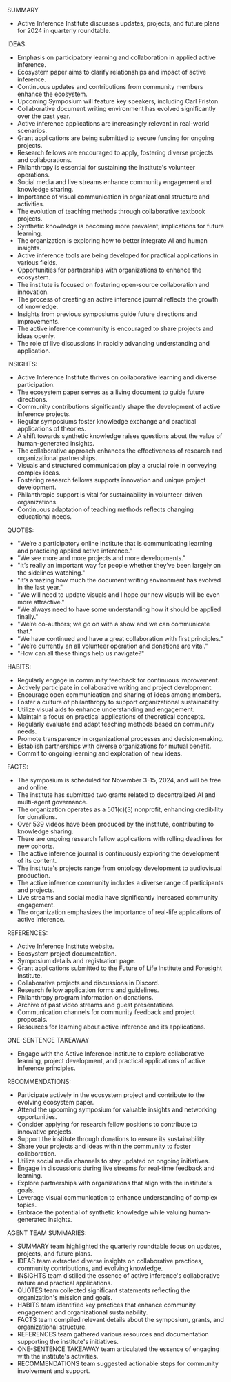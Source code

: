 SUMMARY
- Active Inference Institute discusses updates, projects, and future plans for 2024 in quarterly roundtable.

IDEAS:
- Emphasis on participatory learning and collaboration in applied active inference.
- Ecosystem paper aims to clarify relationships and impact of active inference.
- Continuous updates and contributions from community members enhance the ecosystem.
- Upcoming Symposium will feature key speakers, including Carl Friston.
- Collaborative document writing environment has evolved significantly over the past year.
- Active inference applications are increasingly relevant in real-world scenarios.
- Grant applications are being submitted to secure funding for ongoing projects.
- Research fellows are encouraged to apply, fostering diverse projects and collaborations.
- Philanthropy is essential for sustaining the institute's volunteer operations.
- Social media and live streams enhance community engagement and knowledge sharing.
- Importance of visual communication in organizational structure and activities.
- The evolution of teaching methods through collaborative textbook projects.
- Synthetic knowledge is becoming more prevalent; implications for future learning.
- The organization is exploring how to better integrate AI and human insights.
- Active inference tools are being developed for practical applications in various fields.
- Opportunities for partnerships with organizations to enhance the ecosystem.
- The institute is focused on fostering open-source collaboration and innovation.
- The process of creating an active inference journal reflects the growth of knowledge.
- Insights from previous symposiums guide future directions and improvements.
- The active inference community is encouraged to share projects and ideas openly.
- The role of live discussions in rapidly advancing understanding and application.

INSIGHTS:
- Active Inference Institute thrives on collaborative learning and diverse participation.
- The ecosystem paper serves as a living document to guide future directions.
- Community contributions significantly shape the development of active inference projects.
- Regular symposiums foster knowledge exchange and practical applications of theories.
- A shift towards synthetic knowledge raises questions about the value of human-generated insights.
- The collaborative approach enhances the effectiveness of research and organizational partnerships.
- Visuals and structured communication play a crucial role in conveying complex ideas.
- Fostering research fellows supports innovation and unique project development.
- Philanthropic support is vital for sustainability in volunteer-driven organizations.
- Continuous adaptation of teaching methods reflects changing educational needs.

QUOTES:
- "We’re a participatory online Institute that is communicating learning and practicing applied active inference."
- "We see more and more projects and more developments."
- "It’s really an important way for people whether they’ve been largely on the sidelines watching."
- "It’s amazing how much the document writing environment has evolved in the last year."
- "We will need to update visuals and I hope our new visuals will be even more attractive."
- "We always need to have some understanding how it should be applied finally."
- "We’re co-authors; we go on with a show and we can communicate that."
- "We have continued and have a great collaboration with first principles."
- "We’re currently an all volunteer operation and donations are vital."
- "How can all these things help us navigate?"

HABITS:
- Regularly engage in community feedback for continuous improvement.
- Actively participate in collaborative writing and project development.
- Encourage open communication and sharing of ideas among members.
- Foster a culture of philanthropy to support organizational sustainability.
- Utilize visual aids to enhance understanding and engagement.
- Maintain a focus on practical applications of theoretical concepts.
- Regularly evaluate and adapt teaching methods based on community needs.
- Promote transparency in organizational processes and decision-making.
- Establish partnerships with diverse organizations for mutual benefit.
- Commit to ongoing learning and exploration of new ideas.

FACTS:
- The symposium is scheduled for November 3-15, 2024, and will be free and online.
- The institute has submitted two grants related to decentralized AI and multi-agent governance.
- The organization operates as a 501(c)(3) nonprofit, enhancing credibility for donations.
- Over 539 videos have been produced by the institute, contributing to knowledge sharing.
- There are ongoing research fellow applications with rolling deadlines for new cohorts.
- The active inference journal is continuously exploring the development of its content.
- The institute's projects range from ontology development to audiovisual production.
- The active inference community includes a diverse range of participants and projects.
- Live streams and social media have significantly increased community engagement.
- The organization emphasizes the importance of real-life applications of active inference.

REFERENCES:
- Active Inference Institute website.
- Ecosystem project documentation.
- Symposium details and registration page.
- Grant applications submitted to the Future of Life Institute and Foresight Institute.
- Collaborative projects and discussions in Discord.
- Research fellow application forms and guidelines.
- Philanthropy program information on donations.
- Archive of past video streams and guest presentations.
- Communication channels for community feedback and project proposals.
- Resources for learning about active inference and its applications.

ONE-SENTENCE TAKEAWAY
- Engage with the Active Inference Institute to explore collaborative learning, project development, and practical applications of active inference principles.

RECOMMENDATIONS:
- Participate actively in the ecosystem project and contribute to the evolving ecosystem paper.
- Attend the upcoming symposium for valuable insights and networking opportunities.
- Consider applying for research fellow positions to contribute to innovative projects.
- Support the institute through donations to ensure its sustainability.
- Share your projects and ideas within the community to foster collaboration.
- Utilize social media channels to stay updated on ongoing initiatives.
- Engage in discussions during live streams for real-time feedback and learning.
- Explore partnerships with organizations that align with the institute's goals.
- Leverage visual communication to enhance understanding of complex topics.
- Embrace the potential of synthetic knowledge while valuing human-generated insights.

AGENT TEAM SUMMARIES:
- SUMMARY team highlighted the quarterly roundtable focus on updates, projects, and future plans.
- IDEAS team extracted diverse insights on collaborative practices, community contributions, and evolving knowledge.
- INSIGHTS team distilled the essence of active inference's collaborative nature and practical applications.
- QUOTES team collected significant statements reflecting the organization's mission and goals.
- HABITS team identified key practices that enhance community engagement and organizational sustainability.
- FACTS team compiled relevant details about the symposium, grants, and organizational structure.
- REFERENCES team gathered various resources and documentation supporting the institute's initiatives.
- ONE-SENTENCE TAKEAWAY team articulated the essence of engaging with the institute's activities.
- RECOMMENDATIONS team suggested actionable steps for community involvement and support.

